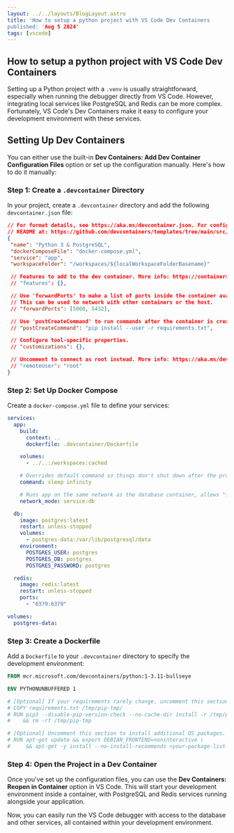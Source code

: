 ```yaml
---
layout: ../../layouts/BlogLayout.astro
title: 'How to setup a python project with VS Code Dev Containers
published: 'Aug 5 2024'
tags: [vscode]
---
```


## How to setup a python project with VS Code Dev Containers

Setting up a Python project with a `.venv` is usually straightforward, especially when running the debugger directly from VS Code. However, integrating local services like PostgreSQL and Redis can be more complex. Fortunately, VS Code's Dev Containers make it easy to configure your development environment with these services.

## Setting Up Dev Containers

You can either use the built-in **Dev Containers: Add Dev Container Configuration Files** option or set up the configuration manually. Here's how to do it manually:

### Step 1: Create a `.devcontainer` Directory

In your project, create a `.devcontainer` directory and add the following `devcontainer.json` file:

```json
// For format details, see https://aka.ms/devcontainer.json. For config options, see the
// README at: https://github.com/devcontainers/templates/tree/main/src/postgres
{
 "name": "Python 3 & PostgreSQL",
 "dockerComposeFile": "docker-compose.yml",
 "service": "app",
 "workspaceFolder": "/workspaces/${localWorkspaceFolderBasename}"

 // Features to add to the dev container. More info: https://containers.dev/features.
 // "features": {},

 // Use 'forwardPorts' to make a list of ports inside the container available locally.
 // This can be used to network with other containers or the host.
 // "forwardPorts": [5000, 5432],

 // Use 'postCreateCommand' to run commands after the container is created.
 // "postCreateCommand": "pip install --user -r requirements.txt",

 // Configure tool-specific properties.
 // "customizations": {},

 // Uncomment to connect as root instead. More info: https://aka.ms/dev-containers-non-root.
 // "remoteUser": "root"
}
```

### Step 2: Set Up Docker Compose

Create a `docker-compose.yml` file to define your services:

```yaml
services:
  app:
    build:
      context: ..
      dockerfile: .devcontainer/Dockerfile

    volumes:
      - ../..:/workspaces:cached

    # Overrides default command so things don't shut down after the process ends.
    command: sleep infinity

    # Runs app on the same network as the database container, allows "forwardPorts" in devcontainer.json to function.
    network_mode: service:db

  db:
    image: postgres:latest
    restart: unless-stopped
    volumes:
      - postgres-data:/var/lib/postgresql/data
    environment:
      POSTGRES_USER: postgres
      POSTGRES_DB: postgres
      POSTGRES_PASSWORD: postgres

  redis:
    image: redis:latest
    restart: unless-stopped
    ports:
      - "6379:6379"

volumes:
  postgres-data:
```

### Step 3: Create a Dockerfile

Add a `Dockerfile` to your `.devcontainer` directory to specify the development environment:

```dockerfile
FROM mcr.microsoft.com/devcontainers/python:1-3.11-bullseye

ENV PYTHONUNBUFFERED 1

# [Optional] If your requirements rarely change, uncomment this section to add them to the image.
# COPY requirements.txt /tmp/pip-tmp/
# RUN pip3 --disable-pip-version-check --no-cache-dir install -r /tmp/pip-tmp/requirements.txt \
#    && rm -rf /tmp/pip-tmp

# [Optional] Uncomment this section to install additional OS packages.
# RUN apt-get update && export DEBIAN_FRONTEND=noninteractive \
#     && apt-get -y install --no-install-recommends <your-package-list-here>
```

### Step 4: Open the Project in a Dev Container

Once you've set up the configuration files, you can use the **Dev Containers: Reopen in Container** option in VS Code. This will start your development environment inside a container, with PostgreSQL and Redis services running alongside your application.

Now, you can easily run the VS Code debugger with access to the database and other services, all contained within your development environment.
